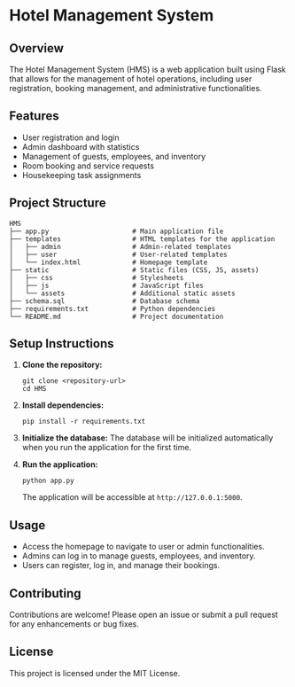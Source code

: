 # Hotel Management System

## Overview
The Hotel Management System (HMS) is a web application built using Flask that allows for the management of hotel operations, including user registration, booking management, and administrative functionalities.

## Features
- User registration and login
- Admin dashboard with statistics
- Management of guests, employees, and inventory
- Room booking and service requests
- Housekeeping task assignments

## Project Structure
```
HMS
├── app.py                     # Main application file
├── templates                  # HTML templates for the application
│   ├── admin                  # Admin-related templates
│   ├── user                   # User-related templates
│   └── index.html             # Homepage template
├── static                     # Static files (CSS, JS, assets)
│   ├── css                    # Stylesheets
│   ├── js                     # JavaScript files
│   └── assets                 # Additional static assets
├── schema.sql                 # Database schema
├── requirements.txt           # Python dependencies
└── README.md                  # Project documentation
```

## Setup Instructions
1. **Clone the repository:**
   ```
   git clone <repository-url>
   cd HMS
   ```

2. **Install dependencies:**
   ```
   pip install -r requirements.txt
   ```

3. **Initialize the database:**
   The database will be initialized automatically when you run the application for the first time.

4. **Run the application:**
   ```
   python app.py
   ```
   The application will be accessible at `http://127.0.0.1:5000`.

## Usage
- Access the homepage to navigate to user or admin functionalities.
- Admins can log in to manage guests, employees, and inventory.
- Users can register, log in, and manage their bookings.

## Contributing
Contributions are welcome! Please open an issue or submit a pull request for any enhancements or bug fixes.

## License
This project is licensed under the MIT License.